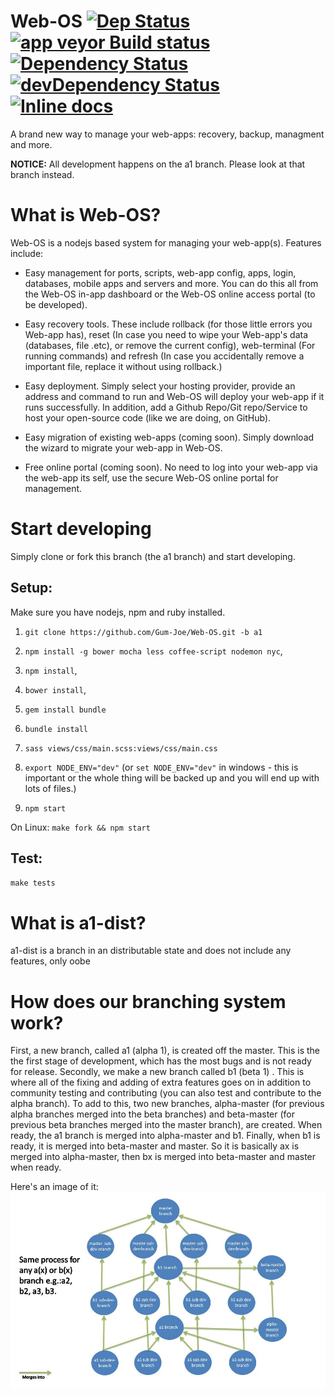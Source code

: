 # Web-OS [![Dep Status](https://travis-ci.org/Gum-Joe/Web-OS.svg?branch=a1)](https://travis-ci.org/Gum-Joe/Web-OS) [![app veyor Build status](https://ci.appveyor.com/api/projects/status/93bp43bnds9wl230?svg=true)](https://ci.appveyor.com/project/Gum-Joe/web-os) [![Dependency Status](https://david-dm.org/Gum-Joe/Web-OS.svg)](https://david-dm.org/Gum-Joe/Web-OS) [![devDependency Status](https://david-dm.org/Gum-Joe/Web-OS/dev-status.svg)](https://david-dm.org/Gum-Joe/Web-OS#info=devDependencies) [![Inline docs](http://inch-ci.org/github/Gum-Joe/Web-OS.svg?branch=master)](http://inch-ci.org/github/Gum-Joe/Web-OS)
A brand new way to manage your web-apps: recovery, backup, managment and more.

**NOTICE:** All development happens on the a1 branch. Please look at that branch instead.

# What is Web-OS?
Web-OS is a nodejs based system for managing your web-app(s). Features include:
* Easy management for ports, scripts, web-app config, apps, login, databases, mobile apps and servers and more. You can do this all from the Web-OS in-app dashboard or the Web-OS online access portal (to be developed).

* Easy recovery tools. These include rollback (for those little errors you Web-app has), reset (In case you need to wipe your Web-app's data (databases, file .etc), or remove the current config), web-terminal (For running commands) and refresh (In case you accidentally remove a important file, replace it without using rollback.)

* Easy deployment. Simply select your hosting provider, provide an address and command to run and Web-OS will deploy your web-app if it runs successfully. In addition, add a Github Repo/Git repo/Service to host your open-source code (like we are doing, on GitHub).

* Easy migration of existing web-apps (coming soon). Simply download the wizard to migrate your web-app in Web-OS.

* Free online portal (coming soon). No need to log into your web-app via the web-app its self, use the secure Web-OS online portal for management.

# Start developing
Simply clone or fork this branch (the a1 branch) and start developing.
## Setup:
 Make sure you have nodejs, npm and ruby installed.
  1. `git clone https://github.com/Gum-Joe/Web-OS.git -b a1`
  2. `npm install -g bower mocha less coffee-script nodemon nyc`,

  3. `npm install`,

  4. `bower install`,
  5. `gem install bundle`
  6. `bundle install`
  7. `sass views/css/main.scss:views/css/main.css`
  8. `export NODE_ENV="dev"` (or `set NODE_ENV="dev"` in windows - this is important or the whole thing will be backed up and you will end up with lots of files.)
  9. `npm start`

On Linux:
`make fork && npm start`

## Test:
`make tests`

# What is a1-dist?
a1-dist is a branch in an distributable state and does not include any features, only oobe

# How does our branching system work?
First, a new branch, called a1 (alpha 1), is created off the master. This is the the first stage of development, which has the most bugs and is not ready for release. Secondly, we make a new branch called b1 (beta 1) . This is where all of the fixing and adding of extra features goes on in addition to community testing and contributing (you can also test and contribute to the alpha branch). To add to this, two new branches, alpha-master (for previous alpha branches merged into the beta branches) and beta-master (for previous beta branches merged into the master branch), are created.  When ready, the a1 branch is merged into alpha-master and b1.  Finally, when b1 is ready, it is merged into beta-master and master. So it is basically ax is merged into alpha-master, then bx is merged into beta-master and master when ready.

Here's an image of it:
![branches](https://raw.githubusercontent.com/Gum-Joe/Web-OS/a1/Web-OS-branches.jpg)
